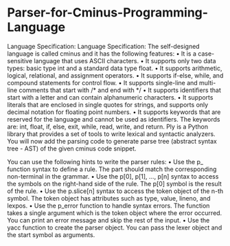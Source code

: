 # Parser-for-Cminus-Programming-Language

Language Specification:
Language Specification: The self-designed language is called cminus and it has the following features:
• It is a case-sensitive language that uses ASCII characters.
• It supports only two data types: basic type int and a standard data type float.
• It supports arithmetic, logical, relational, and assignment operators.
• It supports if-else, while, and compound statements for control flow.
• It supports single-line and multi-line comments that start with /* and end with */
• It supports identifiers that start with a letter and can contain alphanumeric characters.
• It supports literals that are enclosed in single quotes for strings, and supports only decimal notation for 
floating point numbers.
• It supports keywords that are reserved for the language and cannot be used as identifiers. The keywords
are: int, float, if, else, exit, while, read, write, and return.
Ply is a Python library that provides a set of tools to write lexical and syntactic analyzers. You will now add the 
parsing code to generate parse tree (abstract syntax tree - AST) of the given cminus code snippet.

You can use the following hints to write the parser rules:
• Use the p_<name> function syntax to define a rule. The <name> part should match the 
corresponding non-terminal in the grammar.
• Use the p[0], p[1], …, p[n] syntax to access the symbols on the right-hand side of the rule. The p[0] symbol 
is the result of the rule.
• Use the p.slice[n] syntax to access the token object of the n-th symbol. The token object has attributes 
such as type, value, lineno, and lexpos.
• Use the p_error function to handle syntax errors. The function takes a single argument which is the token 
object where the error occurred. You can print an error message and skip the rest of the input.
• Use the yacc function to create the parser object. You can pass the lexer object and the start symbol as 
arguments.
